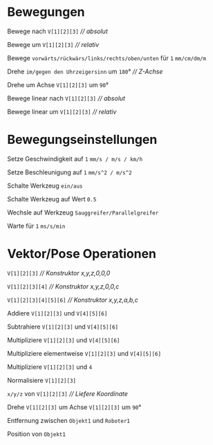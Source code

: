 # Bewegungen

Bewege nach `V[1][2][3]` *// absolut*

Bewege um `V[1][2][3]` *// relativ*

Bewege `vorwärts/rückwärs/links/rechts/oben/unten` für `1` `mm/cm/dm/m`

Drehe `im/gegen den Uhrzeigersinn` um `180`° *// Z-Achse*

Drehe um Achse `V[1][2][3]` um `90`°

Bewege linear nach `V[1][2][3]` *// absolut*

Bewege linear um `V[1][2][3]` *// relativ*

# Bewegungseinstellungen

Setze Geschwindigkeit auf `1` `mm/s / m/s / km/h`

Setze Beschleunigung auf `1` `mm/s^2 / m/s^2`

Schalte Werkzeug `ein/aus`

Schalte Werkzeug auf Wert `0.5`

Wechsle auf Werkzeug `Sauggreifer/Parallelgreifer`

Warte für `1` `ms/s/min`


# Vektor/Pose Operationen

`V[1][2][3]` *// Konstruktor x,y,z,0,0,0*

`V[1][2][3][4]` *// Konstruktor x,y,z,0,0,c*

`V[1][2][3][4][5][6]` *// Konstruktor x,y,z,a,b,c*

Addiere `V[1][2][3]` und `V[4][5][6]`

Subtrahiere `V[1][2][3]` und `V[4][5][6]`

Multipliziere `V[1][2][3]` und `V[4][5][6]`

Multipliziere elementweise `V[1][2][3]` und `V[4][5][6]`

Multipliziere `V[1][2][3]` und `4`

Normalisiere `V[1][2][3]`

`x/y/z` von `V[1][2][3]` *// Liefere Koordinate*

Drehe `V[1][2][3]` um Achse `V[1][2][3]` um `90`°

Entfernung zwischen `Objekt1` und `Roboter1`

Position von `Objekt1`
